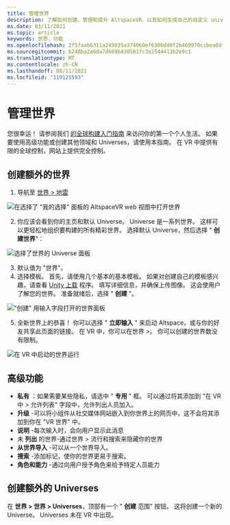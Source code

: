 ```yaml
---
title: 管理世界
description: 了解如何创建、管理和提升 AltspaceVR，以及如何生成自己的自定义 universe。
ms.date: 03/11/2021
ms.topic: article
keywords: 世界，功能
ms.openlocfilehash: 2f5faab6311a245035a374060ef6306dd0f2b469970ccbea8df999c72721f321
ms.sourcegitcommit: b248ba2a6da7d669b430581fc3a1544413b2e9c1
ms.translationtype: MT
ms.contentlocale: zh-CN
ms.lasthandoff: 08/11/2021
ms.locfileid: "119125593"
---
```

# <a name="managing-worlds"></a>管理世界

您很幸运！ 请参阅我们 [的全球构建入门指南](world-building-getting-started.md) 来访问你的第一个个人生活。 如果要使用高级功能或创建其他领域和 Universes，请使用本指南。 在 VR 中提供有限的全球控制，网站上提供完全控制。

## <a name="creating-extra-worlds"></a>创建额外的世界

1. 导航至 [世界 > 地雷](https://account.altvr.com/worlds/my)

![在选择了 "我的选择" 面板的 AltspaceVR web 视图中打开世界](images/manage-worlds-img-01.png)

2. 你应该会看到你的主页和默认 Universe。 Universe 是一系列世界。 这样可以更轻松地组织要构建的所有精彩世界。 选择默认 Universe，然后选择 " **创建世界**"：

![选择了世界的 Universe 面板](images/manage-worlds-img-02.png)

3. 默认值为 "世界"。
4. 选择模板。 首先，请使用几个基本的基本模板。 如果对创建自己的模板感兴趣，请查看 [Unity 上载](world-building-toolkit-getting-started.md) 程序。 填写详细信息，并确保上传图像。 这会使用户了解您的世界。 准备就绪后，选择 " **创建** "。

!["创建" 用输入字段打开的世界面板](images/manage-worlds-img-03.png)

5. 全新世界上的恭喜！ 你可以选择 " **立即输入** " 来启动 Altspace，或与你的好友共享此页面的链接。 在 VR 中，你可以在世界 >。 你可以创建的世界数没有限制。

![在 VR 中启动的世界运行](images/manage-worlds-img-04.png)

## <a name="advanced-features"></a>高级功能

* **私有** ：如果需要某些隐私，请选中 " **专用** " 框。 可以通过将其添加到 "在 VR 中 > 允许列表" 字段中，允许列出人员加入。
* **升级** -可以将小组件从社交媒体网站嵌入到你世界上的网页中，这不会将其添加到你在 "VR 世界" 中。
* **说明** -每次输入时，会向用户显示此消息
* 未 **列出** 的世界-通过世界 > 流行和搜索来隐藏你的世界
* **从世界导入** -可以从一个世界导入。
* **搜索** -添加标记，使你的世界更易于搜索。
* **角色和能力** -通过向用户授予角色来给予特定人员能力

## <a name="creating-extra-universes"></a>创建额外的 Universes

在 **世界 > 世界 > Universes**，顶部有一个 " **创建** 范围" 按钮。 这将创建一个新的 Universe。 Universes 未在 VR 中出现。